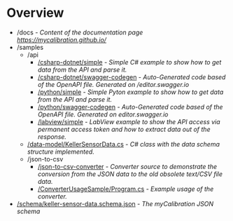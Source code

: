 # Overview

- /docs  *- Content of the documentation page https://mycalibration.github.io/*
- /samples
  - /api
    - [/csharp-dotnet/simple](https://github.com/mycalibration/mycalibration.github.io/tree/main/samples/api/csharp-dotnet/simple) *- Simple C# example to show how to get data from the API and parse it.*
    - [/csharp-dotnet/swagger-codegen](https://github.com/mycalibration/mycalibration.github.io/tree/main/samples/api/csharp-dotnet/swagger-codegen)  *- Auto-Generated code based of the OpenAPI file. Generated on /editor.swagger.io*  
    - [/python/simple](https://github.com/mycalibration/mycalibration.github.io/blob/main/samples/api/python/simple/get-data.py)  *- Simple Pyton example to show how to get data from the API and parse it.* 
    - [/python/swagger-codegen](https://github.com/mycalibration/mycalibration.github.io/tree/main/samples/api/python/swagger-codegen)    *- Auto-Generated code based of the OpenAPI file. Generated on editor.swagger.io*  
    - [/labview/simple](https://github.com/mycalibration/mycalibration.github.io/blob/main/samples/api/labview/simple/)  *- LabView example to show the API access via permanent access token and how to extract data out of the response.* 
  - [/data-model/KellerSensorData.cs](https://github.com/mycalibration/mycalibration.github.io/blob/main/samples/data-model/KellerSensorData.cs)  *- C# class with the data schema structure implemented.*  
  - /json-to-csv
    - [/json-to-csv-converter](https://github.com/mycalibration/mycalibration.github.io/tree/main/samples/json-to-csv/json-to-csv-converter/)  *- Converter source to demonstrate the conversion from the JSON data to the old obsolete text/CSV file data.*
    - [/ConverterUsageSample/Program.cs](https://github.com/mycalibration/mycalibration.github.io/blob/main/samples/json-to-csv/ConverterUsageSample/Program.cs)  *- Example usage of the converter.*
- [/schema/keller-sensor-data.schema.json](https://github.com/mycalibration/mycalibration.github.io/blob/main/schema/keller-sensor-data.schema.json)  *- The myCalibration JSON schema*  

